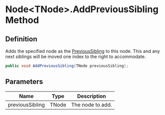 # Node&lt;TNode&gt;.AddPreviousSibling Method
## Definition

Adds the specified node as the [PreviousSibling](MrKWatkins.Ast.Node-1.PreviousSibling.md) to this node. This and any next siblings will be moved one index to the right to accommodate.

```c#
public void AddPreviousSibling(TNode previousSibling);
```

## Parameters

| Name | Type | Description |
| ---- | ---- | ----------- |
| previousSibling | TNode | The node to add. |

